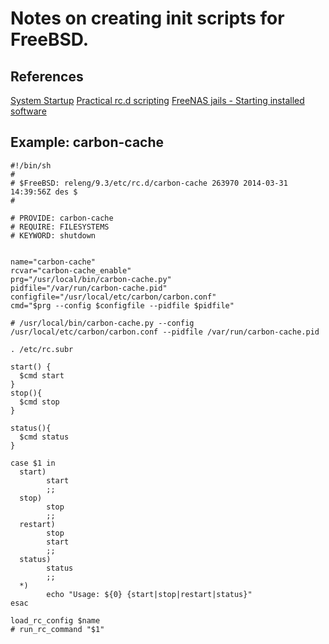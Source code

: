 # Notes on creating init scripts for FreeBSD.

## References
[System Startup](https://www.freebsd.org/doc/en/articles/linux-users/startup.html)
[Practical rc.d scripting](https://www.freebsd.org/doc/en/articles/rc-scripting/)
[FreeNAS jails - Starting installed software](http://doc.freenas.org/9.3/freenas_jails.html#starting-installed-software)


## Example: carbon-cache
```
#!/bin/sh
#
# $FreeBSD: releng/9.3/etc/rc.d/carbon-cache 263970 2014-03-31 14:39:56Z des $
#

# PROVIDE: carbon-cache
# REQUIRE: FILESYSTEMS
# KEYWORD: shutdown


name="carbon-cache"
rcvar="carbon-cache_enable"
prg="/usr/local/bin/carbon-cache.py"
pidfile="/var/run/carbon-cache.pid"
configfile="/usr/local/etc/carbon/carbon.conf"
cmd="$prg --config $configfile --pidfile $pidfile"

# /usr/local/bin/carbon-cache.py --config /usr/local/etc/carbon/carbon.conf --pidfile /var/run/carbon-cache.pid

. /etc/rc.subr

start() {
  $cmd start
}
stop(){
  $cmd stop
}

status(){
  $cmd status
}

case $1 in
  start)
        start
        ;;
  stop)
        stop
        ;;
  restart)
        stop
        start
        ;;
  status)
        status
        ;;
  *)
        echo "Usage: ${0} {start|stop|restart|status}"
esac

load_rc_config $name
# run_rc_command "$1"
```
